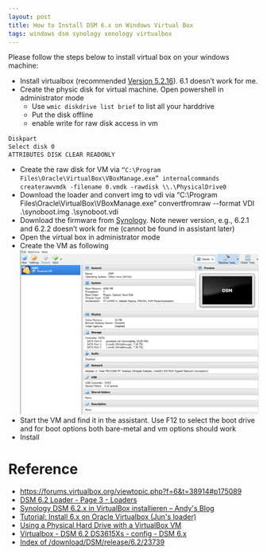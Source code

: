 ```yaml
---
layout: post
title: How to Install DSM 6.x on Windows Virtual Box
tags: windows dsm synology xenology virtualbox
---
```


Please follow the steps below to install virtual box on your windows machine:
- Install virtualbox (recommended [Version 5.2.16](http://download.virtualbox.org/virtualbox/5.2.16)). 6.1 doesn’t work for me.
- Create the physic disk for virtual machine. Open powershell in administrator mode
  - Use `wmic diskdrive list brief` to list all your harddrive
  - Put the disk offline
  - enable write for raw disk access in vm
```
Diskpart
Select disk 0
ATTRIBUTES DISK CLEAR READONLY
```
- Create the raw disk for VM via `“C:\Program Files\Oracle\VirtualBox\VBoxManage.exe” internalcommands createrawvmdk -filename 0.vmdk -rawdisk \\.\PhysicalDrive0`
- Download the loader and convert img to vdi via “C:\Program Files\Oracle\VirtualBox\VBoxManage.exe” convertfromraw --format VDI .\synoboot.img .\synoboot.vdi
- Download the firmware from [Synology](https://archive.synology.com/download/DSM/release/6.2/23739/). Note newer version, e.g., 6.2.1 and 6.2.2 doesn’t work for me (cannot be found in assistant later)
- Open the virtual box in administrator mode
- Create the VM as following
![](https://raw.githubusercontent.com/zhangtemplar/zhangtemplar.github.io/master/uPic/2022_11_20_18_47_42_Screenshot%202022-11-20%20at%206.43.59%20PM.png)  
- Start the VM and find it in the assistant. Use F12 to select the boot drive and for boot options both bare-metal and vm options should work
- Install

# Reference
- https://forums.virtualbox.org/viewtopic.php?f=6&t=38914#p175089
- [DSM 6.2 Loader - Page 3 - Loaders](https://xpenology.com/forum/topic/12952-dsm-62-loader/page/3/)
- [Synology DSM 6.2.x in VirtualBox installieren – Andy's Blog](https://www.andysblog.de/synology-dsm-6-2-x-in-virtualbox-installieren)
- [Tutorial: Install 6.x on Oracle Virtualbox (Jun's loader)](https://xpenology.com/forum/topic/6927-tutorial-install-6x-on-oracle-virtualbox-juns-loader/)
- [Using a Physical Hard Drive with a VirtualBox VM](https://www.serverwatch.com/server-tutorials/using-a-physical-hard-drive-with-a-virtualbox-vm.html)
- [Virtualbox - DSM 6.2 DS3615Xs - config - DSM 6.x](https://xpenology.com/forum/topic/13834-virtualbox-dsm-62-ds3615xs-config/)
- [Index of /download/DSM/release/6.2/23739](https://archive.synology.com/download/DSM/release/6.2/23739/)



